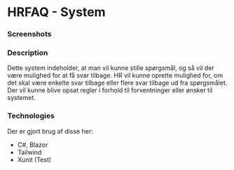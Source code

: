 # HRFAQ - System

### Screenshots

### Description
Dette system indeholder, at man vil kunne stille spørgsmål, og så vil der være mulighed for at få svar tilbage. HR vil kunne oprette mulighed for, om det skal være enkelte svar tilbage eller flere svar tilbage ud fra spørgsmålet. Der vil kunne blive opsat regler i forhold til forventninger eller ønsker til systemet.
 
### Technologies
Der er gjort brug af disse her:
- C#, Blazor
- Tailwind
- Xunit (Test)

